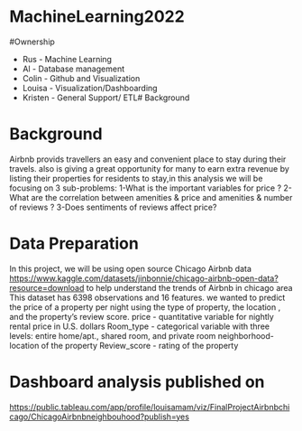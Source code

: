 # MachineLearning2022

#Ownership
* Rus - Machine Learning
* Al - Database management
* Colin - Github and Visualization
* Louisa - Visualization/Dashboarding
* Kristen - General Support/ ETL# Background
# Background
Airbnb provids travellers an easy and convenient place to stay during their travels. also is giving a great opportunity for many to earn extra revenue by listing their properties for residents to stay,in this analysis we will be focusing on 3 sub-problems:
1-What is the important variables for price ?
2-What are the correlation between amenities & price and amenities & number of reviews ?
3-Does sentiments of reviews affect price?
# Data Preparation
In this project, we will be using  open source Chicago Airbnb data https://www.kaggle.com/datasets/jinbonnie/chicago-airbnb-open-data?resource=download to help understand the trends of Airbnb in chicago area 
This dataset has 6398 observations and 16 features. we wanted to predict the price of a property per night using the type of property, the location , and the property’s review score. 
price - quantitative variable for nightly rental price in U.S. dollars
Room_type - categorical variable with three levels: entire home/apt., shared room, and private room
neighborhood- location of the property
Review_score - rating of the property

# Dashboard  analysis published on
https://public.tableau.com/app/profile/louisamam/viz/FinalProjectAirbnbchicago/ChicagoAirbnbneighbouhood?publish=yes
